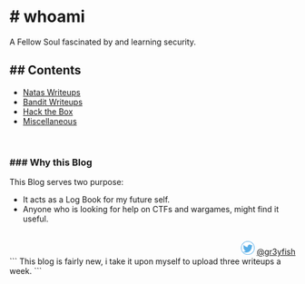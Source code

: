 # # whoami
A Fellow Soul fascinated by and learning security.


## ## Contents
- [Natas Writeups](./Natas/index.md)
- [Bandit Writeups](./Bandit/index.html)
- [Hack the Box](./HTB/index.html)
- [Miscellaneous](./Misc/index.md)

<br/>

### ### Why this Blog
This Blog serves two purpose:
  - It acts as a Log Book for my future self.
  - Anyone who is looking for help on CTFs and wargames, might find it useful.

<br/>
<div style="text-align: right"> <img src="./assets/images/tweet1.png" width="24" /> <a href="https://twitter.com/gr3yfish">@gr3yfish</a></div>
```
This blog is fairly new, i take it upon myself to upload three writeups a week. 
```

